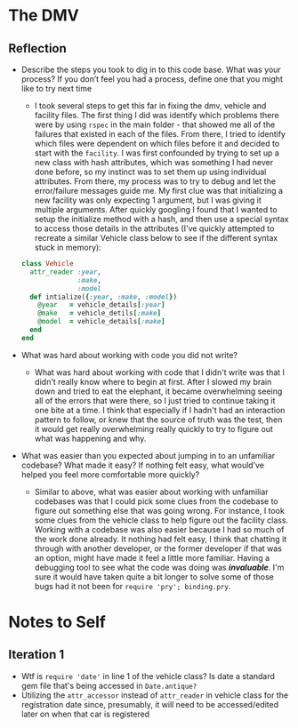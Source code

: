 # The DMV

## Reflection

- Describe the steps you took to dig in to this code base. What was your process? If you don’t feel you had a process, define one that you might like to try next time

  - I took several steps to get this far in fixing the dmv, vehicle and facility files. The first thing I did was identify which problems there were by using `rspec` in the main folder - that showed me all of the failures that existed in each of the files. From there, I tried to identify which files were dependent on which files before it and decided to start with the `facility`. I was  first confounded by trying to set up a new class with hash attributes, which was something I had never done before, so my instinct was to set them up using individual attributes. From there, my process was to try to debug and let the error/failure messages guide me. My first clue was that initializing a new facility was only expecting 1 argument, but I was giving it multiple arguments. After quickly googling I found that I wanted to setup the initialize method with a hash, and then use a special syntax to access those details in the attributes (I've quickly attempted to recreate a similar Vehicle class below to see if the different syntax stuck in memory):

  ```ruby
  class Vehicle
    attr_reader :year,
                :make,
                :model
    def intialize({:year, :make, :model})
      @year   = vehicle_details[:year]
      @make   = vehicle_detils[:make]
      @model  = vehicle_details[:make]
    end
  end
  ```

- What was hard about working with code you did not write?

  - What was hard about working with code that I didn't write was that I didn't really know where to begin at first. After I slowed my brain down and tried to eat the elephant, it became overwhelming seeing all of the errors that were there, so I just tried to continue taking it one bite at a time. I think that especially if I hadn't had an interaction pattern to follow, or knew that the source of truth was the test, then it would get really overwhelming really quickly to try to figure out what was happening and why.

- What was easier than you expected about jumping in to an unfamiliar codebase? What made it easy? If nothing felt easy, what would’ve helped you feel more comfortable more quickly?

  - Similar to above, what was easier about working with unfamiliar codebases was that I could pick some clues from the codebase to figure out something else that was going wrong. For instance, I took some clues from the vehicle class to help figure out the facility class. Working with a codebase was also easier because I had so much of the work done already. It nothing had felt easy, I think that chatting it through with another developer, or the former developer if that was an option, might have made it feel a little more familiar. Having a debugging tool to see what the code was doing was ***invaluable***. I'm sure it would have taken quite a bit longer to solve some of those bugs had it not been for `require 'pry'; binding.pry`.

# Notes to Self

## Iteration 1

- Wtf is `require 'date'` in line 1 of the vehicle class? Is date a standard gem file that's being accessed in `Date.antique?`
- Utilizing the `attr_accessor` instead of `attr_reader` in vehicle class for the registration date since, presumably, it will need to be accessed/edited later on when that car is registered
